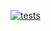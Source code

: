 [![tests](https://github.com/StrangerAlien/hexlet_pytest/blob/main/.github/workflows/tests.yml/badge.svg)](https://github.com/StrangerAlien/hexlet_pytest/blob/main/.github/workflows/tests.yml)
